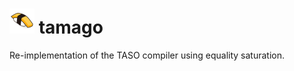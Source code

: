 # <img src="eggsushi.png" alt="egg sushi" height="40"/>  tamago 
Re-implementation of the TASO compiler using equality saturation. 
